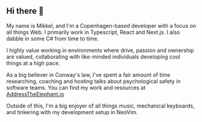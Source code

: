 ## Hi there 👋
My name is Mikkel, and I'm a Copenhagen-based developer with a focus on all things Web. I primarily work in Typescript, React and Next.js. I also dabble in some C# from time to time.

I highly value working in environments where drive, passion and ownership are valued, collaborating with like-minded individuals developing cool things at a high pace.

As a big believer in Conway's law, I've spent a fair amount of time researching, coaching and hosting talks about psychological safety in software teams. You can find my work and resources at [AddressTheElephant.io](https://addresstheelephant.io/)

Outside of this, I'm a big enjoyer of all things music, mechanical keyboards, and tinkering with my development setup in NeoVim.
